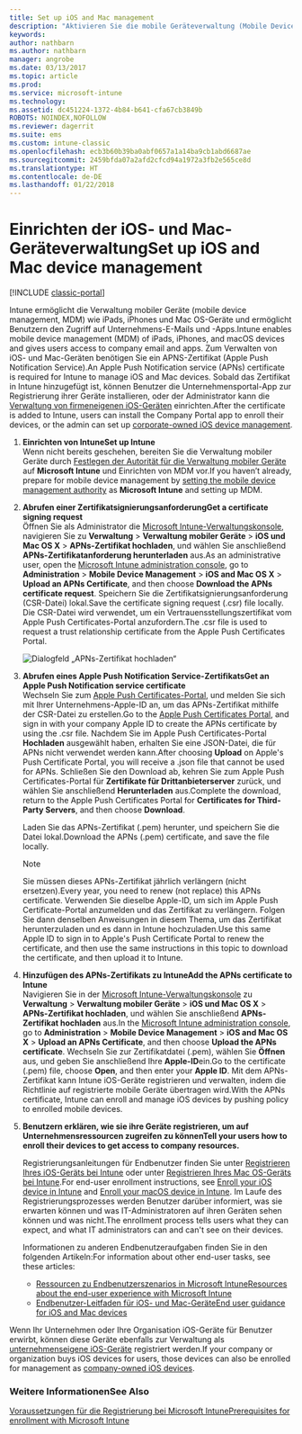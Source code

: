 ```yaml
---
title: Set up iOS and Mac management
description: "Aktivieren Sie die mobile Geräteverwaltung (Mobile Device Management, MDM) für iOS-Geräte einschließlich iPads und iPhones sowie Mac OS X-Geräte mit Microsoft Intune."
keywords: 
author: nathbarn
ms.author: nathbarn
manager: angrobe
ms.date: 03/13/2017
ms.topic: article
ms.prod: 
ms.service: microsoft-intune
ms.technology: 
ms.assetid: dc451224-1372-4b84-b641-cfa67cb3849b
ROBOTS: NOINDEX,NOFOLLOW
ms.reviewer: dagerrit
ms.suite: ems
ms.custom: intune-classic
ms.openlocfilehash: ecb3b60b39ba0abf0657a1a14ba9cb1abd6687ae
ms.sourcegitcommit: 2459bfda07a2afd2cfcd94a1972a3fb2e565ce8d
ms.translationtype: HT
ms.contentlocale: de-DE
ms.lasthandoff: 01/22/2018
---
```

# <a name="set-up-ios-and-mac-device-management"></a><span data-ttu-id="3de0d-103">Einrichten der iOS- und Mac-Geräteverwaltung</span><span class="sxs-lookup"><span data-stu-id="3de0d-103">Set up iOS and Mac device management</span></span>

[!INCLUDE [classic-portal](../includes/classic-portal.md)]

<span data-ttu-id="3de0d-104">Intune ermöglicht die Verwaltung mobiler Geräte (mobile device management, MDM) wie iPads, iPhones und Mac OS-Geräte und ermöglicht Benutzern den Zugriff auf Unternehmens-E-Mails und -Apps.</span><span class="sxs-lookup"><span data-stu-id="3de0d-104">Intune enables mobile device management (MDM) of iPads, iPhones, and macOS devices and gives users access to company email and apps.</span></span> <span data-ttu-id="3de0d-105">Zum Verwalten von iOS- und Mac-Geräten benötigen Sie ein APNS-Zertifikat (Apple Push Notification Service).</span><span class="sxs-lookup"><span data-stu-id="3de0d-105">An Apple Push Notification service (APNs) certificate is required for Intune to manage iOS and Mac devices.</span></span> <span data-ttu-id="3de0d-106">Sobald das Zertifikat in Intune hinzugefügt ist, können Benutzer die Unternehmensportal-App zur Registrierung ihrer Geräte installieren, oder der Administrator kann die [Verwaltung von firmeneigenen iOS-Geräten](enroll-corporate-owned-ios-devices-in-microsoft-intune.md) einrichten.</span><span class="sxs-lookup"><span data-stu-id="3de0d-106">After the certificate is added to Intune, users can install the Company Portal app to enroll their devices, or the admin can set up [corporate-owned iOS device management](enroll-corporate-owned-ios-devices-in-microsoft-intune.md).</span></span>

1.  <span data-ttu-id="3de0d-107">**Einrichten von Intune**</span><span class="sxs-lookup"><span data-stu-id="3de0d-107">**Set up Intune**</span></span><br>
    <span data-ttu-id="3de0d-108">Wenn nicht bereits geschehen, bereiten Sie die Verwaltung mobiler Geräte durch [Festlegen der Autorität für die Verwaltung mobiler Geräte](prerequisites-for-enrollment.md#step-2-set-mdm-authority) auf **Microsoft Intune** und Einrichten von MDM vor.</span><span class="sxs-lookup"><span data-stu-id="3de0d-108">If you haven’t already, prepare for mobile device management by  [setting the mobile device management authority](prerequisites-for-enrollment.md#step-2-set-mdm-authority) as **Microsoft Intune** and setting up MDM.</span></span>

2.  <span data-ttu-id="3de0d-109">**Abrufen einer Zertifikatsignierungsanforderung**</span><span class="sxs-lookup"><span data-stu-id="3de0d-109">**Get a certificate signing request**</span></span><br>
    <span data-ttu-id="3de0d-110">Öffnen Sie als Administrator die [Microsoft Intune-Verwaltungskonsole](https://manage.microsoft.com), navigieren Sie zu **Verwaltung** &gt;  **Verwaltung mobiler Geräte** &gt; **iOS und Mac OS X** &gt; **APNs-Zertifikat hochladen**, und wählen Sie anschließend **APNs-Zertifikatanforderung herunterladen** aus.</span><span class="sxs-lookup"><span data-stu-id="3de0d-110">As an administrative user, open the [Microsoft Intune administration console](https://manage.microsoft.com), go to **Administration** &gt; **Mobile Device Management** &gt; **iOS and Mac OS X** &gt; **Upload an APNs Certificate**, and then choose **Download the APNs certificate request**.</span></span> <span data-ttu-id="3de0d-111">Speichern Sie die Zertifikatsignierungsanforderung (CSR-Datei) lokal.</span><span class="sxs-lookup"><span data-stu-id="3de0d-111">Save the certificate signing request (.csr) file locally.</span></span> <span data-ttu-id="3de0d-112">Die CSR-Datei wird verwendet, um ein Vertrauensstellungszertifikat vom Apple Push Certificates-Portal anzufordern.</span><span class="sxs-lookup"><span data-stu-id="3de0d-112">The .csr file is used to request a trust relationship certificate from the Apple Push Certificates Portal.</span></span>

    ![Dialogfeld „APNs-Zertifikat hochladen“](../media/Intune-iOS-enrollment-with-apns.png)

3.  <span data-ttu-id="3de0d-114">**Abrufen eines Apple Push Notification Service-Zertifikats**</span><span class="sxs-lookup"><span data-stu-id="3de0d-114">**Get an Apple Push Notification service certificate**</span></span><br>
    <span data-ttu-id="3de0d-115">Wechseln Sie zum [Apple Push Certificates-Portal](http://go.microsoft.com/fwlink/?LinkId=269844), und melden Sie sich mit Ihrer Unternehmens-Apple-ID an, um das APNs-Zertifikat mithilfe der CSR-Datei zu erstellen.</span><span class="sxs-lookup"><span data-stu-id="3de0d-115">Go to the [Apple Push Certificates Portal](http://go.microsoft.com/fwlink/?LinkId=269844), and sign in with your company Apple ID to create the APNs certificate by using the .csr file.</span></span> <span data-ttu-id="3de0d-116">Nachdem Sie im Apple Push Certificates-Portal **Hochladen** ausgewählt haben, erhalten Sie eine JSON-Datei, die für APNs nicht verwendet werden kann.</span><span class="sxs-lookup"><span data-stu-id="3de0d-116">After choosing **Upload** on Apple's Push Certificate Portal, you will receive a .json file that cannot be used for APNs.</span></span> <span data-ttu-id="3de0d-117">Schließen Sie den Download ab, kehren Sie zum Apple Push Certificates-Portal für **Zertifikate für Drittanbieterserver** zurück, und wählen Sie anschließend **Herunterladen** aus.</span><span class="sxs-lookup"><span data-stu-id="3de0d-117">Complete the download, return to the Apple Push Certificates Portal for **Certificates for Third-Party Servers**, and then choose **Download**.</span></span>

    <span data-ttu-id="3de0d-118">Laden Sie das APNs-Zertifikat (.pem) herunter, und speichern Sie die Datei lokal.</span><span class="sxs-lookup"><span data-stu-id="3de0d-118">Download the APNs (.pem) certificate, and save the file locally.</span></span>

    > [!NOTE]
    > <span data-ttu-id="3de0d-119">Sie müssen dieses APNs-Zertifikat jährlich verlängern (nicht ersetzen).</span><span class="sxs-lookup"><span data-stu-id="3de0d-119">Every year, you need to renew (not replace) this APNs certificate.</span></span> <span data-ttu-id="3de0d-120">Verwenden Sie dieselbe Apple-ID, um sich im Apple Push Certificate-Portal anzumelden und das Zertifikat zu verlängern. Folgen Sie dann denselben Anweisungen in diesem Thema, um das Zertifikat herunterzuladen und es dann in Intune hochzuladen.</span><span class="sxs-lookup"><span data-stu-id="3de0d-120">Use this same Apple ID to sign in to Apple's Push Certificate Portal to renew the certificate, and then use the same instructions in this topic to download the certificate, and then upload it to Intune.</span></span>

4.  <span data-ttu-id="3de0d-121">**Hinzufügen des APNs-Zertifikats zu Intune**</span><span class="sxs-lookup"><span data-stu-id="3de0d-121">**Add the APNs certificate to Intune**</span></span><br>
    <span data-ttu-id="3de0d-122">Navigieren Sie in der [Microsoft Intune-Verwaltungskonsole](https://manage.microsoft.com) zu **Verwaltung** &gt; **Verwaltung mobiler Geräte** &gt; **iOS und Mac OS X** &gt; **APNs-Zertifikat hochladen**, und wählen Sie anschließend **APNs-Zertifikat hochladen** aus.</span><span class="sxs-lookup"><span data-stu-id="3de0d-122">In the [Microsoft Intune administration console](https://manage.microsoft.com), go to **Administration** &gt; **Mobile Device Management** &gt; **iOS and Mac OS X** &gt; **Upload an APNs Certificate**, and then choose **Upload the APNs certificate**.</span></span> <span data-ttu-id="3de0d-123">Wechseln Sie zur Zertifikatdatei (.pem), wählen Sie **Öffnen** aus, und geben Sie anschließend Ihre **Apple-ID**ein.</span><span class="sxs-lookup"><span data-stu-id="3de0d-123">Go to the certificate (.pem) file, choose **Open**, and then enter your **Apple ID**.</span></span> <span data-ttu-id="3de0d-124">Mit dem APNs-Zertifikat kann Intune iOS-Geräte registrieren und verwalten, indem die Richtlinie auf registrierte mobile Geräte übertragen wird.</span><span class="sxs-lookup"><span data-stu-id="3de0d-124">With the APNs certificate, Intune can enroll and manage iOS devices by pushing policy to enrolled mobile devices.</span></span>

5.  <span data-ttu-id="3de0d-125">**Benutzern erklären, wie sie ihre Geräte registrieren, um auf Unternehmensressourcen zugreifen zu können**</span><span class="sxs-lookup"><span data-stu-id="3de0d-125">**Tell your users how to enroll their devices to get access to company resources.**</span></span>

    <span data-ttu-id="3de0d-126">Registrierungsanleitungen für Endbenutzer finden Sie unter [Registrieren Ihres iOS-Geräts bei Intune](https://docs.microsoft.com/intune-user-help/enroll-your-device-in-intune-ios) oder unter [Registrieren Ihres Mac OS-Geräts bei Intune](https://docs.microsoft.com/intune-user-help/enroll-your-device-in-intune-macos).</span><span class="sxs-lookup"><span data-stu-id="3de0d-126">For end-user enrollment instructions, see [Enroll your iOS device in Intune](https://docs.microsoft.com/intune-user-help/enroll-your-device-in-intune-ios) and [Enroll your macOS device in Intune](https://docs.microsoft.com/intune-user-help/enroll-your-device-in-intune-macos).</span></span> <span data-ttu-id="3de0d-127">Im Laufe des Registrierungsprozesses werden Benutzer darüber informiert, was sie erwarten können und was IT-Administratoren auf ihren Geräten sehen können und was nicht.</span><span class="sxs-lookup"><span data-stu-id="3de0d-127">The enrollment process tells users what they can expect, and what IT administrators can and can't see on their devices.</span></span>

    <span data-ttu-id="3de0d-128">Informationen zu anderen Endbenutzeraufgaben finden Sie in den folgenden Artikeln:</span><span class="sxs-lookup"><span data-stu-id="3de0d-128">For information about other end-user tasks, see these articles:</span></span>
    - [<span data-ttu-id="3de0d-129">Ressourcen zu Endbenutzerszenarios in Microsoft Intune</span><span class="sxs-lookup"><span data-stu-id="3de0d-129">Resources about the end-user experience with Microsoft Intune</span></span>](/intune/end-user-educate)
    - [<span data-ttu-id="3de0d-130">Endbenutzer-Leitfaden für iOS- und Mac-Geräte</span><span class="sxs-lookup"><span data-stu-id="3de0d-130">End user guidance for iOS and Mac devices</span></span>](https://docs.microsoft.com/intune-user-help/using-your-ios-or-macOS-device-with-intune)

<span data-ttu-id="3de0d-131">Wenn Ihr Unternehmen oder Ihre Organisation iOS-Geräte für Benutzer erwirbt, können diese Geräte ebenfalls zur Verwaltung als [unternehmenseigene iOS-Geräte](enroll-corporate-owned-ios-devices-in-microsoft-intune.md) registriert werden.</span><span class="sxs-lookup"><span data-stu-id="3de0d-131">If your company or organization buys iOS devices for users, those devices can also be enrolled for management as [company-owned iOS devices](enroll-corporate-owned-ios-devices-in-microsoft-intune.md).</span></span>

### <a name="see-also"></a><span data-ttu-id="3de0d-132">Weitere Informationen</span><span class="sxs-lookup"><span data-stu-id="3de0d-132">See Also</span></span>
[<span data-ttu-id="3de0d-133">Voraussetzungen für die Registrierung bei Microsoft Intune</span><span class="sxs-lookup"><span data-stu-id="3de0d-133">Prerequisites for enrollment with Microsoft Intune</span></span>](prerequisites-for-enrollment.md)
